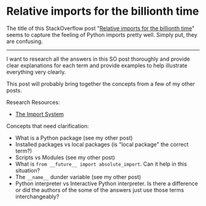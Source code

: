 # Relative imports for the billionth time

The title of this StackOverflow post "[Relative imports for the billionth time](https://stackoverflow.com/questions/14132789/relative-imports-for-the-billionth-time)" seems to capture the feeling of Python imports pretty well. Simply put, they are confusing.

---

I want to research all the answers in this SO post thoroughly and provide clear explanations for each term and provide examples to help illustrate everything very clearly.

This post will probably bring together the concepts from a few of my other posts.

Research Resources:

* [The Import System](https://docs.python.org/3/reference/import.html)

Concepts that need clarification:

* What is a Python package (see my other post)
* Installed packages vs local packages (is "local package" the correct term?)
* Scripts vs Modules (see my other post)
* What is `from __future__ import absolute_import`. Can it help in this situation?
* The `__name__` dunder variable (see my other post)
* Python interpreter vs Interactive Python interpreter. Is there a difference or did the authors of the some of the answers just use those terms interchangeably?
